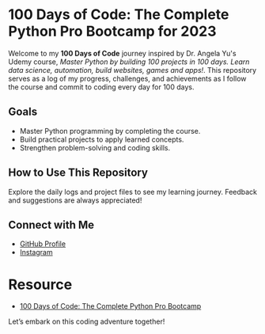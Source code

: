 # 100 Days of Code: The Complete Python Pro Bootcamp for 2023

Welcome to my **100 Days of Code** journey inspired by Dr. Angela Yu's Udemy course, *Master Python by building 100 projects in 100 days. Learn data science, automation, build websites, games and apps!*. 
This repository serves as a log of my progress, challenges, and achievements as I follow the course and commit to coding every day for 100 days.

## Goals
- Master Python programming by completing the course.
- Build practical projects to apply learned concepts.
- Strengthen problem-solving and coding skills.

## How to Use This Repository
Explore the daily logs and project files to see my learning journey. Feedback and suggestions are always appreciated!

## Connect with Me
- [GitHub Profile](https://github.com/audric-putra-satya)
- [Instagram](https://instagram.com/audric.satya)

# Resource
- [100 Days of Code: The Complete Python Pro Bootcamp](https://www.udemy.com/course/100-days-of-code/)

Let’s embark on this coding adventure together!
